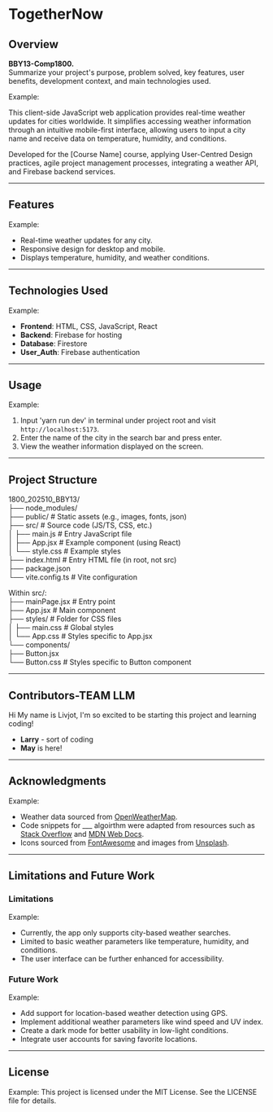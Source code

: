 


# TogetherNow


## Overview
**BBY13-Comp1800.**  
Summarize your project's purpose, problem solved, key features, user benefits, development context, and main technologies used.

Example:

This client-side JavaScript web application provides real-time weather updates for cities worldwide. It simplifies accessing weather information through an intuitive mobile-first interface, allowing users to input a city name and receive data on temperature, humidity, and conditions.

Developed for the [Course Name] course, applying User-Centred Design practices, agile project management processes, integrating a weather API, and Firebase backend services.

---

## Features

Example:
- Real-time weather updates for any city.
- Responsive design for desktop and mobile.
- Displays temperature, humidity, and weather conditions.

---

## Technologies Used

Example:
- **Frontend**: HTML, CSS, JavaScript, React
- **Backend**: Firebase for hosting
- **Database**: Firestore
- **User_Auth**: Firebase authentication

---

## Usage

Example:
1. Input 'yarn run dev' in terminal under project root and visit `http://localhost:5173`.
2. Enter the name of the city in the search bar and press enter.
3. View the weather information displayed on the screen.

---

## Project Structure

1800_202510_BBY13/  
├── node_modules/  
├── public/           # Static assets (e.g., images, fonts, json)  
├── src/             # Source code (JS/TS, CSS, etc.)  
│   ├── main.js      # Entry JavaScript file  
│   ├── App.jsx      # Example component (using React)  
│   └── style.css    # Example styles  
├── index.html       # Entry HTML file (in root, not src)  
├── package.json  
└── vite.config.ts   # Vite configuration  


Within src/:  
├── mainPage.jsx         # Entry point  
├── App.jsx          # Main component  
├── styles/          # Folder for CSS files  
│   ├── main.css     # Global styles  
│   └── App.css      # Styles specific to App.jsx  
└── components/  
    ├── Button.jsx  
    └── Button.css   # Styles specific to Button component  

---

## Contributors-TEAM LLM
Hi My name is Livjot, I'm so excited to be starting this project and learning coding! 
- **Larry** - sort of coding
- **May** is here!
---

## Acknowledgments

Example:
- Weather data sourced from [OpenWeatherMap](https://openweathermap.org/).
- Code snippets for ___ algoirthm were adapted from resources such as [Stack Overflow](https://stackoverflow.com/) and [MDN Web Docs](https://developer.mozilla.org/).
- Icons sourced from [FontAwesome](https://fontawesome.com/) and images from [Unsplash](https://unsplash.com/).

---

## Limitations and Future Work
### Limitations

Example:
- Currently, the app only supports city-based weather searches.
- Limited to basic weather parameters like temperature, humidity, and conditions.
- The user interface can be further enhanced for accessibility.

### Future Work

Example: 
- Add support for location-based weather detection using GPS.
- Implement additional weather parameters like wind speed and UV index.
- Create a dark mode for better usability in low-light conditions.
- Integrate user accounts for saving favorite locations.

---

## License

Example:
This project is licensed under the MIT License. See the LICENSE file for details.




